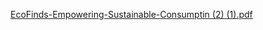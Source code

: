 [EcoFinds-Empowering-Sustainable-Consumptin (2) (1).pdf](https://github.com/user-attachments/files/22185091/EcoFinds-Empowering-Sustainable-Consumptin.2.1.pdf)
